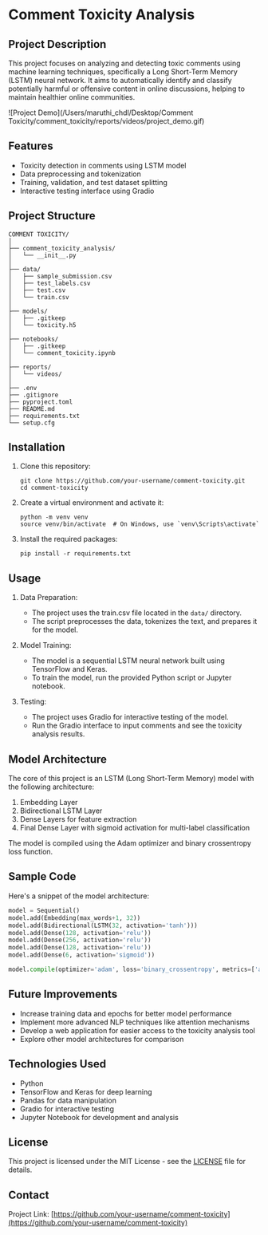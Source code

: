 # Comment Toxicity Analysis

## Project Description

This project focuses on analyzing and detecting toxic comments using machine learning techniques, specifically a Long Short-Term Memory (LSTM) neural network. It aims to automatically identify and classify potentially harmful or offensive content in online discussions, helping to maintain healthier online communities.


![Project Demo](/Users/maruthi_chdl/Desktop/Comment Toxicity/comment_toxicity/reports/videos/project_demo.gif)

## Features

- Toxicity detection in comments using LSTM model
- Data preprocessing and tokenization
- Training, validation, and test dataset splitting
- Interactive testing interface using Gradio

## Project Structure

```
COMMENT TOXICITY/
│
├── comment_toxicity_analysis/
│   └── __init__.py
│
├── data/
│   ├── sample_submission.csv
│   ├── test_labels.csv
│   ├── test.csv
│   └── train.csv
│
├── models/
│   ├── .gitkeep
│   └── toxicity.h5
│
├── notebooks/
│   ├── .gitkeep
│   └── comment_toxicity.ipynb
│
├── reports/
│   └── videos/
│
├── .env
├── .gitignore
├── pyproject.toml
├── README.md
├── requirements.txt
└── setup.cfg
```

## Installation

1. Clone this repository:
   ```
   git clone https://github.com/your-username/comment-toxicity.git
   cd comment-toxicity
   ```

2. Create a virtual environment and activate it:
   ```
   python -m venv venv
   source venv/bin/activate  # On Windows, use `venv\Scripts\activate`
   ```

3. Install the required packages:
   ```
   pip install -r requirements.txt
   ```

## Usage

1. Data Preparation:
   - The project uses the train.csv file located in the `data/` directory.
   - The script preprocesses the data, tokenizes the text, and prepares it for the model.

2. Model Training:
   - The model is a sequential LSTM neural network built using TensorFlow and Keras.
   - To train the model, run the provided Python script or Jupyter notebook.

3. Testing:
   - The project uses Gradio for interactive testing of the model.
   - Run the Gradio interface to input comments and see the toxicity analysis results.

## Model Architecture

The core of this project is an LSTM (Long Short-Term Memory) model with the following architecture:

1. Embedding Layer
2. Bidirectional LSTM Layer
3. Dense Layers for feature extraction
4. Final Dense Layer with sigmoid activation for multi-label classification

The model is compiled using the Adam optimizer and binary crossentropy loss function.

## Sample Code

Here's a snippet of the model architecture:

```python
model = Sequential()
model.add(Embedding(max_words+1, 32))
model.add(Bidirectional(LSTM(32, activation='tanh')))
model.add(Dense(128, activation='relu'))
model.add(Dense(256, activation='relu'))
model.add(Dense(128, activation='relu'))
model.add(Dense(6, activation='sigmoid'))

model.compile(optimizer='adam', loss='binary_crossentropy', metrics=['accuracy'])
```

## Future Improvements

- Increase training data and epochs for better model performance
- Implement more advanced NLP techniques like attention mechanisms
- Develop a web application for easier access to the toxicity analysis tool
- Explore other model architectures for comparison

## Technologies Used

- Python
- TensorFlow and Keras for deep learning
- Pandas for data manipulation
- Gradio for interactive testing
- Jupyter Notebook for development and analysis


## License

This project is licensed under the MIT License - see the [LICENSE](LICENSE) file for details.

## Contact

Project Link: [https://github.com/your-username/comment-toxicity](https://github.com/your-username/comment-toxicity)
